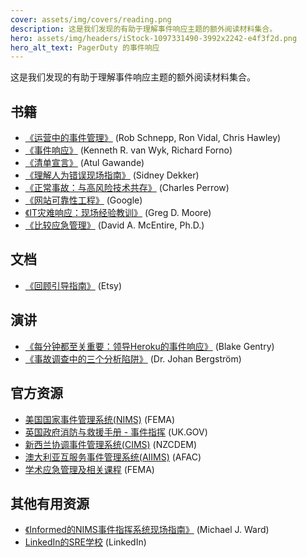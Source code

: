 ```yaml
---
cover: assets/img/covers/reading.png
description: 这是我们发现的有助于理解事件响应主题的额外阅读材料集合。
hero: assets/img/headers/iStock-1097331490-3992x2242-e4f3f2d.png
hero_alt_text: PagerDuty 的事件响应
---
```


这是我们发现的有助于理解事件响应主题的额外阅读材料集合。

## 书籍

* [《运营中的事件管理》](https://learning.oreilly.com/library/view/~/9781491917619/) (Rob Schnepp, Ron Vidal, Chris Hawley)
* [《事件响应》](https://learning.oreilly.com/library/view/~/0596001304/) (Kenneth R. van Wyk, Richard Forno)
* [《清单宣言》](http://atulgawande.com/book/the-checklist-manifesto/) (Atul Gawande)
* [《理解人为错误现场指南》](https://www.amazon.com/Field-Guide-Understanding-Human-Error/dp/0754648265) (Sidney Dekker)
* [《正常事故：与高风险技术共存》](https://www.amazon.com/Normal-Accidents-Living-High-Risk-Technologies/dp/0691004129) (Charles Perrow)
* [《网站可靠性工程》](https://sre.google/sre-book/table-of-contents/) (Google)
* [《IT灾难响应：现场经验教训》](https://www.amazon.com/Disaster-Response-Lessons-Learned-Field/dp/1484221834) (Greg D. Moore)
* [《比较应急管理》](https://training.fema.gov/hiedu/aemrc/booksdownload/compemmgmtbookproject/) (David A. McEntire, Ph.D.)

## 文档

* [《回顾引导指南》](https://extfiles.etsy.com/DebriefingFacilitationGuide.pdf) (Etsy)

## 演讲

* [《每分钟都至关重要：领导Heroku的事件响应》](https://www.heavybit.com/library/video/every-minute-counts-coordinating-herokus-incident-response/) (Blake Gentry)
* [《事故调查中的三个分析陷阱》](https://www.youtube.com/watch?v=TqaFT-0cY7U) (Dr. Johan Bergström)

## 官方资源

* [美国国家事件管理系统(NIMS)](https://www.fema.gov/national-incident-management-system) (FEMA)
* [英国政府消防与救援手册 - 事件指挥](https://assets.publishing.service.gov.uk/government/uploads/system/uploads/attachment_data/file/7643/incidentcommand.pdf) (UK.GOV)
* [新西兰协调事件管理系统(CIMS)](https://www.civildefence.govt.nz/resources/coordinated-incident-management-system-cims-third-edition/) (NZCDEM)
* [澳大利亚互服务事件管理系统(AIIMS)](https://training.fema.gov/hiedu/docs/cem/comparative%20em%20-%20session%2021%20-%20handout%2021-1%20aiims%20manual.pdf) (AFAC)
* [学术应急管理及相关课程](https://training.fema.gov/hiedu/aemrc/) (FEMA)

## 其他有用资源

* [《Informed的NIMS事件指挥系统现场指南》](https://www.amazon.com/gp/product/1284038408) (Michael J. Ward)
* [LinkedIn的SRE学校](https://linkedin.github.io/school-of-sre/) (LinkedIn)